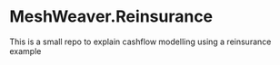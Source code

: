 # MeshWeaver.Reinsurance
This is a small repo to explain cashflow modelling using a reinsurance example
